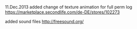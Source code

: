 11.Dec.2013
added change of texture animation for full perm log
https://marketplace.secondlife.com/de-DE/stores/102273

added sound files
http://freesound.org/